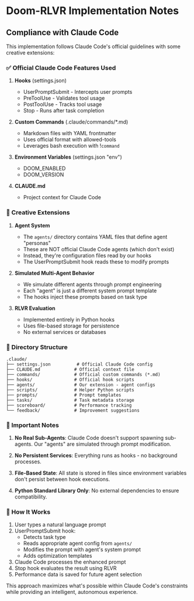 # Doom-RLVR Implementation Notes

## Compliance with Claude Code

This implementation follows Claude Code's official guidelines with some creative extensions:

### ✅ Official Claude Code Features Used

1. **Hooks** (settings.json)
   - UserPromptSubmit - Intercepts user prompts
   - PreToolUse - Validates tool usage
   - PostToolUse - Tracks tool usage
   - Stop - Runs after task completion

2. **Custom Commands** (.claude/commands/*.md)
   - Markdown files with YAML frontmatter
   - Uses official format with allowed-tools
   - Leverages bash execution with !`command`

3. **Environment Variables** (settings.json "env")
   - DOOM_ENABLED
   - DOOM_VERSION

4. **CLAUDE.md**
   - Project context for Claude Code

### 🔧 Creative Extensions

1. **Agent System**
   - The `agents/` directory contains YAML files that define agent "personas"
   - These are NOT official Claude Code agents (which don't exist)
   - Instead, they're configuration files read by our hooks
   - The UserPromptSubmit hook reads these to modify prompts

2. **Simulated Multi-Agent Behavior**
   - We simulate different agents through prompt engineering
   - Each "agent" is just a different system prompt template
   - The hooks inject these prompts based on task type

3. **RLVR Evaluation**
   - Implemented entirely in Python hooks
   - Uses file-based storage for persistence
   - No external services or databases

### 📁 Directory Structure

```
.claude/
├── settings.json          # Official Claude Code config
├── CLAUDE.md             # Official context file
├── commands/             # Official custom commands (*.md)
├── hooks/                # Official hook scripts
├── agents/               # Our extension - agent configs
├── scripts/              # Helper Python scripts
├── prompts/              # Prompt templates
├── tasks/                # Task metadata storage
├── scoreboard/           # Performance tracking
└── feedback/             # Improvement suggestions
```

### 🚨 Important Notes

1. **No Real Sub-Agents**: Claude Code doesn't support spawning sub-agents. Our "agents" are simulated through prompt modification.

2. **No Persistent Services**: Everything runs as hooks - no background processes.

3. **File-Based State**: All state is stored in files since environment variables don't persist between hook executions.

4. **Python Standard Library Only**: No external dependencies to ensure compatibility.

### 🔄 How It Works

1. User types a natural language prompt
2. UserPromptSubmit hook:
   - Detects task type
   - Reads appropriate agent config from `agents/`
   - Modifies the prompt with agent's system prompt
   - Adds optimization templates
3. Claude Code processes the enhanced prompt
4. Stop hook evaluates the result using RLVR
5. Performance data is saved for future agent selection

This approach maximizes what's possible within Claude Code's constraints while providing an intelligent, autonomous experience.